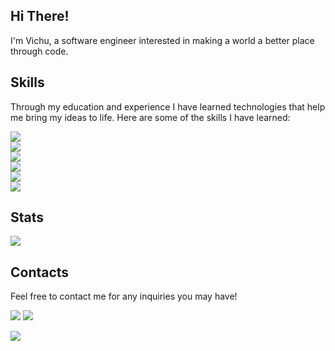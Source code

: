 <h2>Hi There!</h2>
<p>
I'm Vichu, a software engineer interested in making a world a better place through code.
</p>

<h2>Skills</h2>
<p>
Through my education and experience I have learned technologies that help me bring my ideas to life. Here are some of the skills I have learned:
</p>
<p>
<img src="https://img.shields.io/badge/JavaScript-F7DF1E?style=for-the-badge&logo=javascript&logoColor=black"><br>
<img src="https://img.shields.io/badge/TypeScript-007ACC?style=for-the-badge&logo=typescript&logoColor=white"><br>
<img src="https://img.shields.io/badge/React-20232A?style=for-the-badge&logo=react&logoColor=61DAFB"><br>
<img src="https://img.shields.io/badge/Python-3776AB?style=for-the-badge&logo=python&logoColor=white"><br>
<img src="https://img.shields.io/badge/tailwindcss-%2338B2AC.svg?style=for-the-badge&logo=tailwind-css&logoColor=white"><br>
<img src="https://img.shields.io/badge/Sql-2681c7?style=for-the-badge&logo=mysql&logoColor=000000"><br>
</p>

<h2>Stats</h2>
<img src="https://github-readme-stats.vercel.app/api?username=selvarajuv&count_private=true&show_icons=true&theme=panda"><br>

<h2>Contacts</h3>
<p>
Feel free to contact me for any inquiries you may have!
</p>
<p>
<a href="mailto:vichuselvaraju@gmail.com"><img src="https://img.shields.io/badge/Gmail-D14836?style=for-the-badge&logo=gmail&logoColor=white"></a>
<a href="https://www.linkedin.com/in/vishwajit-selvaraju/"><img src="https://img.shields.io/badge/LinkedIn-0077B5?style=for-the-badge&logo=linkedin&logoColor=white"></a>
</p>

![](https://hit.yhype.me/github/profile?user_id=71951166)
